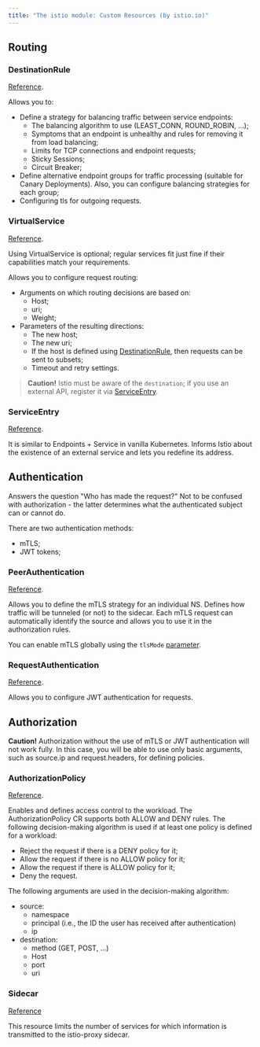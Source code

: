 ```yaml
---
title: "The istio module: Custom Resources (by istio.io)"
---
```


## Routing

### DestinationRule

[Reference](https://istio.io/latest/docs/reference/config/networking/destination-rule/).

Allows you to:
* Define a strategy for balancing traffic between service endpoints:
  * The balancing algorithm to use (LEAST_CONN, ROUND_ROBIN, ...);
  * Symptoms that an endpoint is unhealthy and rules for removing it from load balancing;
  * Limits for TCP connections and endpoint requests;
  * Sticky Sessions;
  * Circuit Breaker;
* Define alternative endpoint groups for traffic processing (suitable for Canary Deployments). Also, you can configure balancing strategies for each group;
* Configuring tls for outgoing requests.

### VirtualService

[Reference](https://istio.io/latest/docs/reference/config/networking/virtual-service/).

Using VirtualService is optional; regular services fit just fine if their capabilities match your requirements.

Allows you to configure request routing:
* Arguments on which routing decisions are based on:
  * Host;
  * uri;
  * Weight;
* Parameters of the resulting directions:
  * The new host;
  * The new uri;
  * If the host is defined using [DestinationRule](#destinationrule), then requests can be sent to subsets;
  * Timeout and retry settings.

> **Caution!** Istio must be aware of the `destination`; if you use an external API, register it via [ServiceEntry](#serviceentry).

### ServiceEntry

[Reference](https://istio.io/latest/docs/reference/config/networking/service-entry/).

It is similar to Endpoints + Service in vanilla Kubernetes. Informs Istio about the existence of an external service and lets you redefine its address.

## Authentication

Answers the question "Who has made the request?" Not to be confused with authorization - the latter determines what the authenticated subject can or cannot do.

There are two authentication methods:
* mTLS;
* JWT tokens;

### PeerAuthentication

[Reference](https://istio.io/latest/docs/reference/config/security/peer_authentication/).

Allows you to define the mTLS strategy for an individual NS. Defines how traffic will be tunneled (or not) to the sidecar. Each mTLS request can automatically identify the source and allows you to use it in the authorization rules.

You can enable mTLS globally using the `tlsMode` [parameter](configuration.html#parameters).

### RequestAuthentication

[Reference](https://istio.io/latest/docs/reference/config/security/request_authentication/).

Allows you to configure JWT authentication for requests.

## Authorization

**Caution!** Authorization without the use of mTLS or JWT authentication will not work fully. In this case, you will be able to use only basic arguments, such as source.ip and request.headers, for defining policies.

### AuthorizationPolicy

[Reference](https://istio.io/latest/docs/reference/config/security/authorization-policy/).

Enables and defines access control to the workload. The AuthorizationPolicy CR supports both ALLOW and DENY rules. The following decision-making algorithm is used if at least one policy is defined for a workload:

* Reject the request if there is a DENY policy for it;
* Allow the request if there is no ALLOW policy for it;
* Allow the request if there is ALLOW policy for it;
* Deny the request.

The following arguments are used in the decision-making algorithm:
* source:
  * namespace
  * principal (i.e., the ID the user has received after authentication)
  * ip
* destination:
  * method (GET, POST, ...)
  * Host
  * port
  * uri


### Sidecar

[Reference](https://istio.io/latest/docs/reference/config/networking/sidecar/)

This resource limits the number of services for which information is transmitted to the istio-proxy sidecar.
